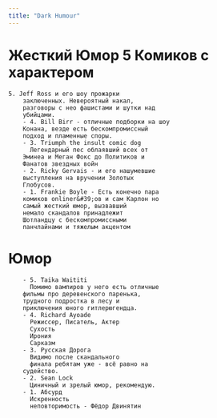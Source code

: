 ```yaml
---
title: "Dark Humour"
---
```

# Жесткий Юмор  5 Комиков с характером
	5. Jeff Ross и его шоу прожарки
		заключенных. Невероятный накал,
		разговоры с нео фашистами и шутки над
		убийцами.
		- 4. Bill Birr - отличные подборки на шоу
		Конана, везде есть бескомпромиссный
		подход и пламенные споры.
		- 3. Triumph the insult comic dog 
		  Легендарный пес облаявший всех от
		Эминеа и Меган Фокс до Политиков и
		Фанатов звездных войн
		- 2. Ricky Gervais - и его нашумевшие
		выступления на вручении Золотых
		Глобусов.
		- 1. Frankie Boyle - Есть конечно пара
		комиков onliner&#39;ов и сам Карлон но
		самый жесткий юмор, вызвавший
		немало скандалов принадлежит
		Шотландцу с бескомпромиссными
		панчлайнами и тяжелым акцентом

# Юмор
		- 5. Taika Waititi 
		  Помимо вампиров у него есть отличные
		фильмы про деревенского паренька,
		трудного подростка в лесу и
		приключения юного гитлерюгендца.
		- 4. Richard Ayoade
		  Режиссер, Писатель, Актер
		  Сухость 
		  Ирония 
		  Сарказм
		- 3. Русская Дорога
		  Видимо после скандального
		  финала ребятам уже - всё равно на
		судейство.
		- 2. Sean Lock
		  Циничный и зрелый юмор, рекомендую.
		- 1. Абсурд 
		  Искренность 
		  неповторимость - Фёдор Двинятин